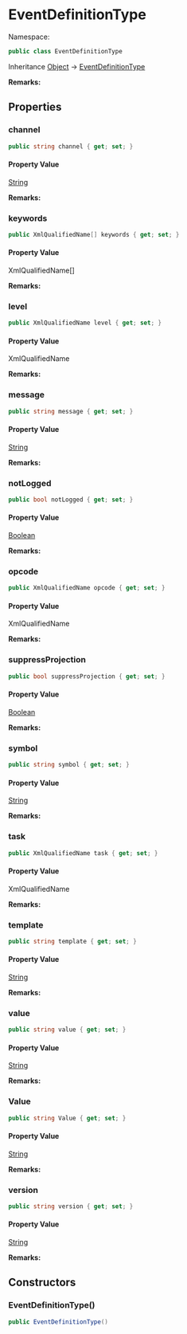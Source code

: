 # EventDefinitionType

Namespace:

```csharp
public class EventDefinitionType
```

Inheritance [Object](https://docs.microsoft.com/en-us/dotnet/api/system.object) → [EventDefinitionType](./eventdefinitiontype.md)

**Remarks:**



## Properties

### <a id="properties-channel"/>**channel**

```csharp
public string channel { get; set; }
```

#### Property Value

[String](https://docs.microsoft.com/en-us/dotnet/api/system.string)<br>

**Remarks:**



### <a id="properties-keywords"/>**keywords**

```csharp
public XmlQualifiedName[] keywords { get; set; }
```

#### Property Value

XmlQualifiedName[]<br>

**Remarks:**



### <a id="properties-level"/>**level**

```csharp
public XmlQualifiedName level { get; set; }
```

#### Property Value

XmlQualifiedName<br>

**Remarks:**



### <a id="properties-message"/>**message**

```csharp
public string message { get; set; }
```

#### Property Value

[String](https://docs.microsoft.com/en-us/dotnet/api/system.string)<br>

**Remarks:**



### <a id="properties-notlogged"/>**notLogged**

```csharp
public bool notLogged { get; set; }
```

#### Property Value

[Boolean](https://docs.microsoft.com/en-us/dotnet/api/system.boolean)<br>

**Remarks:**



### <a id="properties-opcode"/>**opcode**

```csharp
public XmlQualifiedName opcode { get; set; }
```

#### Property Value

XmlQualifiedName<br>

**Remarks:**



### <a id="properties-suppressprojection"/>**suppressProjection**

```csharp
public bool suppressProjection { get; set; }
```

#### Property Value

[Boolean](https://docs.microsoft.com/en-us/dotnet/api/system.boolean)<br>

**Remarks:**



### <a id="properties-symbol"/>**symbol**

```csharp
public string symbol { get; set; }
```

#### Property Value

[String](https://docs.microsoft.com/en-us/dotnet/api/system.string)<br>

**Remarks:**



### <a id="properties-task"/>**task**

```csharp
public XmlQualifiedName task { get; set; }
```

#### Property Value

XmlQualifiedName<br>

**Remarks:**



### <a id="properties-template"/>**template**

```csharp
public string template { get; set; }
```

#### Property Value

[String](https://docs.microsoft.com/en-us/dotnet/api/system.string)<br>

**Remarks:**



### <a id="properties-value"/>**value**

```csharp
public string value { get; set; }
```

#### Property Value

[String](https://docs.microsoft.com/en-us/dotnet/api/system.string)<br>

**Remarks:**



### <a id="properties-value"/>**Value**

```csharp
public string Value { get; set; }
```

#### Property Value

[String](https://docs.microsoft.com/en-us/dotnet/api/system.string)<br>

**Remarks:**



### <a id="properties-version"/>**version**

```csharp
public string version { get; set; }
```

#### Property Value

[String](https://docs.microsoft.com/en-us/dotnet/api/system.string)<br>

**Remarks:**



## Constructors

### <a id="constructors-.ctor"/>**EventDefinitionType()**

```csharp
public EventDefinitionType()
```
